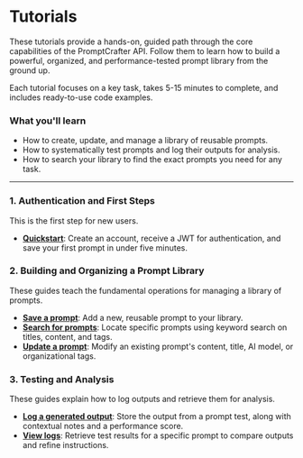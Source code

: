 # Tutorials

These tutorials provide a hands-on, guided path through the core capabilities of the PromptCrafter API. Follow them to learn how to build a powerful, organized, and performance-tested prompt library from the ground up.

Each tutorial focuses on a key task, takes 5-15 minutes to complete, and includes ready-to-use code examples.

### What you'll learn

* How to create, update, and manage a library of reusable prompts.
* How to systematically test prompts and log their outputs for analysis.
* How to search your library to find the exact prompts you need for any task.

---

### 1. Authentication and First Steps

This is the first step for new users.

* **[Quickstart](quickstart.md)**: Create an account, receive a JWT for authentication, and save your first prompt in under five minutes.

### 2. Building and Organizing a Prompt Library

These guides teach the fundamental operations for managing a library of prompts.

* **[Save a prompt](tutorials/create-prompt.md)**: Add a new, reusable prompt to your library.
* **[Search for prompts](tutorials/search-prompts.md)**: Locate specific prompts using keyword search on titles, content, and tags.
* **[Update a prompt](tutorials/update-prompt.md)**: Modify an existing prompt's content, title, AI model, or organizational tags.

### 3. Testing and Analysis

These guides explain how to log outputs and retrieve them for analysis.

* **[Log a generated output](tutorials/test-prompt.md)**: Store the output from a prompt test, along with contextual notes and a performance score.
* **[View logs](tutorials/view-logs.md)**: Retrieve test results for a specific prompt to compare outputs and refine instructions.


